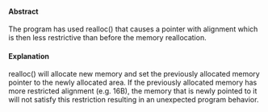 #### Abstract
The program has used realloc() that causes a pointer with alignment which is then less restrictive than before the memory reallocation.

#### Explanation
realloc() will allocate new memory and set the previously allocated memory pointer to the newly allocated area. If the previously allocated memory has more restricted alignment (e.g. 16B), the memory that is newly pointed to it will not satisfy this restriction resulting in an unexpected program behavior.
